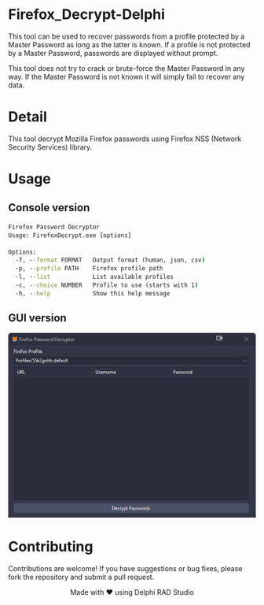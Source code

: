 # Firefox_Decrypt-Delphi

This tool can be used to recover passwords from a profile protected by a Master Password as long as the latter is known. If a profile is not protected by a Master Password, passwords are displayed without prompt.

This tool does not try to crack or brute-force the Master Password in any way. If the Master Password is not known it will simply fail to recover any data.

# Detail
This tool decrypt Mozilla Firefox passwords using Firefox NSS (Network Security Services) library.

# Usage

## Console version

```bat
Firefox Password Decryptor
Usage: FirefoxDecrypt.exe [options]

Options:
  -f, --format FORMAT   Output format (human, json, csv)
  -p, --profile PATH    Firefox profile path
  -l, --list            List available profiles
  -c, --choice NUMBER   Profile to use (starts with 1)
  -h, --help            Show this help message
```
## GUI version

![alt text](image.png)


# Contributing

Contributions are welcome! If you have suggestions or bug fixes, please fork the repository and submit a pull request.


<p align="center">Made with ❤️ using Delphi RAD Studio</p>
